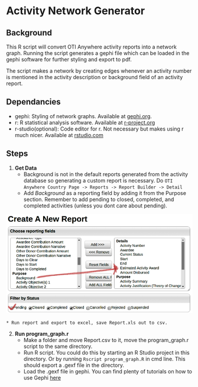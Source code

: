 # Activity Network Generator
## Background

This R script will convert OTI Anywhere activity reports into a network graph. Running the script generates a gephi file which can be loaded in the gephi software for further styling and export to pdf.

The script makes a network by creating edges whenever an activity number is mentioned in the activity description or background field of an activity report.

## Dependancies
- gephi: Styling of network graphs. Available at [gephi.org](https://gephi.org/).
- r: R statistical analysis software. Available at [r-project.org](https://www.r-project.org/) 
- r-studio(optional): Code editor for r. Not necessary but makes using r much nicer. Available at [rstudio.com](https://www.rstudio.com) 


## Steps

1. **Get Data** 
	* Background is not in the default reports generated from the activity database so generating a custom report is necessary. Do `OTI Anywhere Country Page -> Reports -> Report Builder -> Detail`
	* Add *Background* as a reporting field by adding it from the Purpose section. Remember to add pending to closed, completed, and completed activities (unless you dont care about pending). 

![report builder](report-builder.png?raw=true) 

	* Run report and export to excel, save Report.xls out to csv.  

2. **Run program_graph.r**
	* Make a folder and move Report.csv to it, move the program_graph.r script to the same directory.
	* Run R script. You could do this by starting an R Studio project in this directory. Or by running `Rscript program_graph.R` in cmd line. This should export a .gexf file in the directory.
	* Load the .gexf file in gephi. You can find plenty of tutorials on how to use Gephi [here](https://gephi.org/users/)
   
